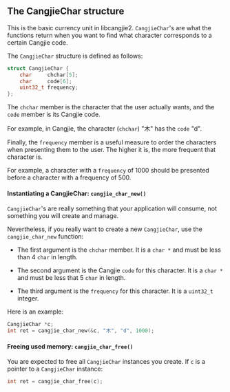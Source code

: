 ## The CangjieChar structure

This is the basic currency unit in libcangjie2. `CangjieChar`'s are what the
functions return when you want to find what character corresponds to a certain
Cangjie code.

The `CangjieChar` structure is defined as follows:

```c
struct CangjieChar {
    char     chchar[5];
    char     code[6];
    uint32_t frequency;
};
```

The `chchar` member is the character that the user actually wants, and the
`code` member is its Cangjie code.

For example, in Cangjie, the character (`chchar`) "木" has the `code` "d".

Finally, the `frequency` member is a useful measure to order the characters
when presenting them to the user. The higher it is, the more frequent that
character is.

For example, a character with a `frequency` of 1000 should be presented before
a character with a frequency of 500.

#### Instantiating a CangjieChar: `cangjie_char_new()`

`CangjieChar`'s are really something that your application will consume, not
something you will create and manage.

Nevertheless, if you really want to create a new `CangjieChar`, use the
`cangjie_char_new` function:

* The first argument is the `chchar` member. It is a `char *` and must be
  less than 4 `char` in length.

* The second argument is the Cangjie `code` for this character. It is a
  `char *` and must be less that 5 `char` in length.

* The third argument is the `frequency` for this character. It is a `uint32_t`
  integer.

Here is an example:

```c
CangjieChar *c;
int ret = cangjie_char_new(&c, "木", "d", 1000);
```

#### Freeing used memory: `cangjie_char_free()`

You are expected to free all `CangjieChar` instances you create. If `c` is a
pointer to a `CangjieChar` instance:

```c
int ret = cangjie_char_free(c);
```
